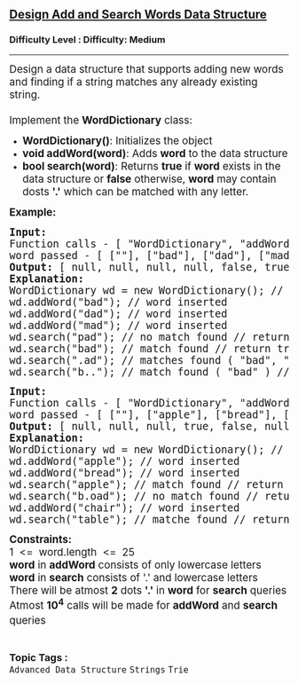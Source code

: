 <h2><a href="https://www.geeksforgeeks.org/problems/design-add-and-search-words-data-structure--154618/1?page=1&category=Strings&difficulty=Easy,Medium&status=unsolved&sortBy=latest">Design Add and Search Words Data Structure</a></h2><h3>Difficulty Level : Difficulty: Medium</h3><hr><div class="problems_problem_content__Xm_eO"><p><span style="font-size: 14pt;">Design a data structure that supports adding new words and finding if a string matches any already existing string.<br><br></span><span style="font-size: 14pt;">Implement the <strong>WordDictionary</strong> class:</span></p>
<ul>
<li><span style="font-size: 14pt;"><strong>WordDictionary()</strong>: Initializes the object</span></li>
<li><span style="font-size: 14pt;"><strong>void addWord(word)</strong>: Adds <strong>word</strong> to the data structure</span></li>
<li><span style="font-size: 14pt;"><strong>bool search(word)</strong>: Returns <strong>true</strong> if <strong>word</strong> exists in the data structure or <strong>false</strong> otherwise, <strong>word</strong> may contain dosts <strong>'.'</strong> which can be matched with any letter.</span></li>
</ul>
<p><strong><span style="font-size: 14pt;">Example:</span></strong></p>
<pre><strong><span style="font-size: 14pt;">Input: <br></span></strong><span style="font-size: 14pt;">Function calls - </span><span style="font-size: 14pt;">[ "WordDictionary", "addWord", "addWord", "addWord", "search", "search", "search", "search" ]<br></span><span style="font-size: 14pt;">word passed - [ [""], ["bad"], ["dad"], ["mad"], ["pad"], ["bad"], [".ad"], ["b.."] ] </span><br><strong><span style="font-size: 14pt;">Output:</span></strong><span style="font-size: 14pt;"> [ null, null, null, null, false, true, true, true]</span><br><strong><span style="font-size: 14pt;">Explanation: <br></span></strong><span style="font-size: 14pt;">WordDictionary wd = new WordDictionary(); // Class Object created</span><br><span style="font-size: 14pt;">wd.addWord("bad"); // word inserted</span><br><span style="font-size: 14pt;">wd.addWord("dad"); // word inserted</span><br><span style="font-size: 14pt;">wd.addWord("mad"); // word inserted</span><br><span style="font-size: 14pt;">wd.search("pad"); // no match found // return false</span><br><span style="font-size: 14pt;">wd.search("bad"); // match found // return true</span><br><span style="font-size: 14pt;">wd.search(".ad"); // matches found ( "bad", "dad", "mad" ) // return true</span><br><span style="font-size: 14pt;">wd.search("b.."); // match found ( "bad" ) // return true</span></pre>
<pre><strong><span style="font-size: 14pt;">Input: <br></span></strong><span style="font-size: 14pt;">Function calls - </span><span style="font-size: 14pt;">[ "WordDictionary", "addWord", "addWord", "search", "search", "addWord", "search" ]<br></span><span style="font-size: 14pt;">word passed - [ [""], ["apple"], ["bread"], ["apple"], ["b.oad"], ["chair"], ["bread"], ["table"] ] </span><br><strong><span style="font-size: 14pt;">Output:</span></strong><span style="font-size: 14pt;"> [ null, null, null, true, false, null, true]</span><br><strong><span style="font-size: 14pt;">Explanation: <br></span></strong><span style="font-size: 14pt;">WordDictionary wd = new WordDictionary(); // Class Object created<br></span><span style="font-size: 14pt;">wd.addWord("apple"); // word inserted</span><br><span style="font-size: 14pt;">wd.addWord("bread"); // word inserted</span><br><span style="font-size: 14pt;">wd.search("apple"); // match found // return true</span><br><span style="font-size: 14pt;">wd.search("b.oad"); // no match found // return false</span><br><span style="font-size: 14pt;">wd.addWord("chair"); // word inserted</span><br><span style="font-size: 14pt;">wd.search("table"); // matche found // return true</span></pre>
<p><strong><span style="font-size: 14pt;">Constraints:<br></span></strong><span style="font-size: 14pt;">1&nbsp; &lt;=&nbsp; word.length&nbsp; &lt;=&nbsp; 25<br><strong>word</strong> in <strong>addWord</strong> consists of only lowercase letters<br><strong>word</strong> in <strong>search</strong> consists of '.' and lowercase letters<br>There will be atmost <strong>2</strong> dots <strong>'.'</strong> in <strong>word</strong> for <strong>search</strong> queries<br>Atmost <strong>10<sup>4</sup></strong> calls will be made for <strong>addWord</strong> and <strong>search</strong> queries<sup>&nbsp;&nbsp;</sup></span></p></div><br><p><span style=font-size:18px><strong>Topic Tags : </strong><br><code>Advanced Data Structure</code>&nbsp;<code>Strings</code>&nbsp;<code>Trie</code>&nbsp;